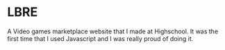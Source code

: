 # LBRE
A Video games marketplace website that I made at Highschool. It was the first time that I used Javascript and I was really proud of doing it.
